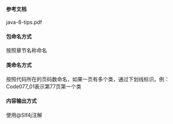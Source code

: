 #### 参考文档
java-8-tips.pdf
#### 包命名方式
按照章节名称命名
#### 类命名方式
按照代码所在的页码数命名，如果一页有多个类，通过下划线标识。例：Code077_01表示第77页第一个类
#### 内容输出方式
使用@Slf4j注解